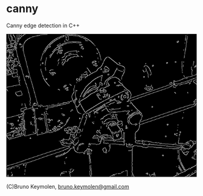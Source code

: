 canny
=====

Canny edge detection in C++

<img src="results/valve_original.png" width="550">

(C)Bruno Keymolen, bruno.keymolen@gmail.com
